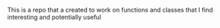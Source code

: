 This is a repo that a created to work on functions and classes that I find interesting and potentially useful
